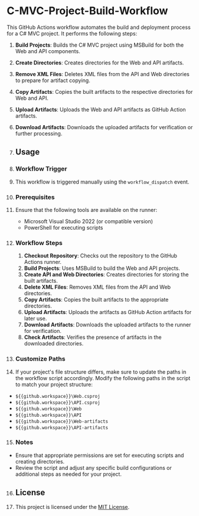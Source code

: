 # C-MVC-Project-Build-Workflow
This GitHub Actions workflow automates the build and deployment process for a C# MVC project. It performs the following steps:

1. **Build Projects**: Builds the C# MVC project using MSBuild for both the Web and API components.
2. **Create Directories**: Creates directories for the Web and API artifacts.
3. **Remove XML Files**: Deletes XML files from the API and Web directories to prepare for artifact copying.
4. **Copy Artifacts**: Copies the built artifacts to the respective directories for Web and API.
5. **Upload Artifacts**: Uploads the Web and API artifacts as GitHub Action artifacts.
6. **Download Artifacts**: Downloads the uploaded artifacts for verification or further processing.

7. ## Usage

8. ### Workflow Trigger

9. This workflow is triggered manually using the `workflow_dispatch` event.

10. ### Prerequisites

11. Ensure that the following tools are available on the runner:

    - Microsoft Visual Studio 2022 (or compatible version)
    - PowerShell for executing scripts

12. ### Workflow Steps

    1. **Checkout Repository**: Checks out the repository to the GitHub Actions runner.
    2. **Build Projects**: Uses MSBuild to build the Web and API projects.
    3. **Create API and Web Directories**: Creates directories for storing the built artifacts.
    4. **Delete XML Files**: Removes XML files from the API and Web directories.
    5. **Copy Artifacts**: Copies the built artifacts to the appropriate directories.
    6. **Upload Artifacts**: Uploads the artifacts as GitHub Action artifacts for later use.
    7. **Download Artifacts**: Downloads the uploaded artifacts to the runner for verification.
    8. **Check Artifacts**: Verifies the presence of artifacts in the downloaded directories.

13. ### Customize Paths

14. If your project's file structure differs, make sure to update the paths in the workflow script accordingly. Modify the following paths in the script to match your project structure:

  - `${{github.workspace}}\Web.csproj`
  - `${{github.workspace}}\API.csproj`
  - `${{github.workspace}}\Web`
  - `${{github.workspace}}\API`
  - `${{github.workspace}}\Web-artifacts`
  - `${{github.workspace}}\API-artifacts`

15. ### Notes

  - Ensure that appropriate permissions are set for executing scripts and creating directories.
  - Review the script and adjust any specific build configurations or additional steps as needed for your project.

16. ## License

17. This project is licensed under the [MIT License](LICENSE).
